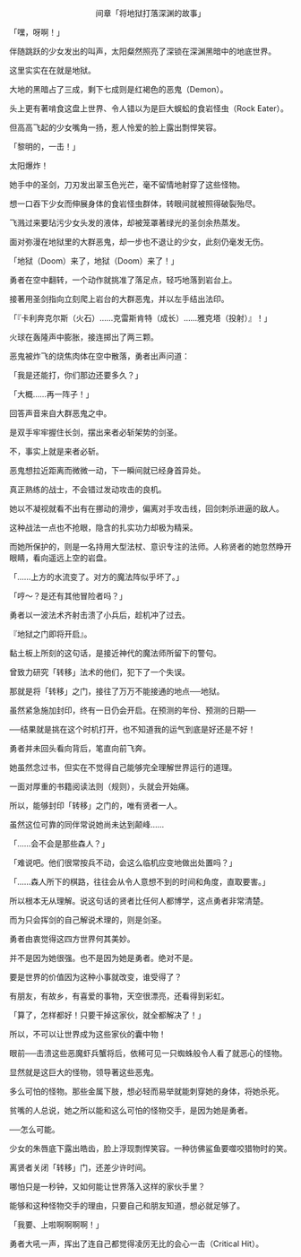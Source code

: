 <p align="center">间章「将地狱打落深渊的故事」</p>

「嘿，呀啊！」

伴随跳跃的少女发出的叫声，太阳粲然照亮了深锁在深渊黑暗中的地底世界。

这里实实在在就是地狱。

大地的黑暗占了三成，剩下七成则是红褐色的恶鬼（Demon）。

头上更有著啃食这盘上世界、令人错以为是巨大蜈蚣的食岩怪虫（Rock Eater）。

但高高飞起的少女嘴角一扬，惹人怜爱的脸上露出剽悍笑容。

「黎明的，一击！」

太阳爆炸！

她手中的圣剑，刀刃发出翠玉色光芒，毫不留情地射穿了这些怪物。

想一口吞下少女而伸展身体的食岩怪虫群体，转眼间就被照得破裂殆尽。

飞溅过来要玷污少女头发的液体，却被笼罩著绿光的圣剑余热蒸发。

面对弥漫在地狱里的大群恶鬼，却一步也不退让的少女，此刻仍毫发无伤。

「地狱（Doom）来了，地狱（Doom）来了！」

勇者在空中翻转，一个动作就挑准了落足点，轻巧地落到岩台上。

接著用圣剑指向立刻爬上岩台的大群恶鬼，并以左手结出法印。

「『卡利奔克尔斯（火石）……克雷斯肯特（成长）……雅克塔（投射）』！」

火球在轰隆声中膨胀，接连掷出了两三颗。

恶鬼被炸飞的烧焦肉体在空中散落，勇者出声问道：

「我是还能打，你们那边还要多久？」

「大概……再一阵子！」

回答声音来自大群恶鬼之中。

是双手牢牢握住长剑，摆出来者必斩架势的剑圣。

不，事实上就是来者必斩。

恶鬼想拉近距离而微微一动，下一瞬间就已经身首异处。

真正熟练的战士，不会错过发动攻击的良机。

她以不凝视就看不出有在挪动的滑步，偏离对手攻击线，回剑刺杀进逼的敌人。

这种战法一点也不抢眼，隐含的扎实功力却极为精采。

而她所保护的，则是一名持用大型法杖、意识专注的法师。人称贤者的她忽然睁开眼睛，看向遥远上空的岩盘。

「……上方的水流变了。对方的魔法阵似乎坏了。」

「哼～？是还有其他冒险者吗？」

勇者以一波法术齐射击溃了小兵后，趁机冲了过去。

『地狱之门即将开启』。

黏土板上所刻的这句话，是接近神代的魔法师所留下的警句。

曾致力研究「转移」法术的他们，犯下了一个失误。

那就是将「转移」之门，接往了万万不能接通的地点──地狱。

虽然紧急施加封印，终有一日仍会开启。在预测的年份、预测的日期──

──结果就是挑在这个时机打开，也不知道我的运气到底是好还是不好！

勇者并未回头看向背后，笔直向前飞奔。

她虽然念过书，但实在不觉得自己能够完全理解世界运行的道理。

一面对厚重的书籍阅读法则（规则），头就会开始痛。

所以，能够封印「转移」之门的，唯有贤者一人。

虽然这位可靠的同伴常说她尚未达到颠峰……

「……会不会是那些森人？」

「难说吧。他们很常按兵不动，会这么临机应变地做出处置吗？」

「……森人所下的棋路，往往会从令人意想不到的时间和角度，直取要害。」

所以根本无从理解。说这句话的贤者比任何人都博学，这点勇者非常清楚。

而为只会挥剑的自己解说术理的，则是剑圣。

勇者由衷觉得这四方世界何其美妙。

并不是因为她很强。也不是因为她是勇者。绝对不是。

要是世界的价值因为这种小事就改变，谁受得了？

有朋友，有故乡，有喜爱的事物，天空很漂亮，还看得到彩虹。

「算了，怎样都好！只要干掉这家伙，就全都解决了！」

所以，不可以让世界成为这些家伙的囊中物！

眼前──击溃这些恶魔虾兵蟹将后，依稀可见一只蜘蛛般令人看了就恶心的怪物。

显然就是这巨大的怪物，领导著这些恶鬼。

多么可怕的怪物。那些金属下肢，想必轻而易举就能刺穿她的身体，将她杀死。

贫嘴的人总说，她之所以能和这么可怕的怪物交手，是因为她是勇者。

──怎么可能。

少女的朱唇底下露出皓齿，脸上浮现剽悍笑容。一种彷佛鲨鱼要噬咬猎物时的笑。

离贤者关闭「转移」门，还差少许时间。

哪怕只是一秒钟，又如何能让世界落入这样的家伙手里？

能够和这种怪物交手的理由，只要自己和朋友知道，想必就足够了。

「我要、上啦啊啊啊啊！」

勇者大吼一声，挥出了连自己都觉得凌厉无比的会心一击（Critical Hit）。

